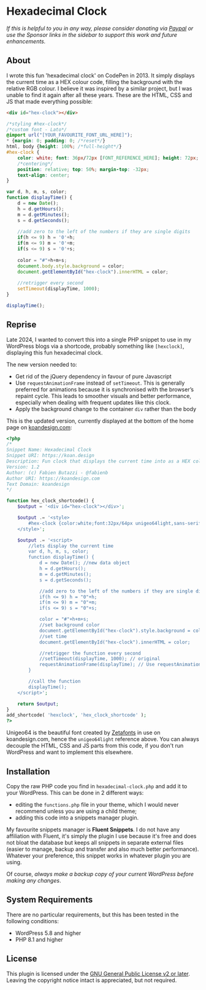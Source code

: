 # Hexadecimal Clock

_If this is helpful to you in any way, please consider donating via [Paypal](https://paypal.me/fabienbutazzi) or use the Sponsor links in the sidebar to support this work and future enhancements._

## About

I wrote this fun 'hexadecimal clock' on CodePen in 2013. It simply displays the current time as a HEX colour code, filling the background with the relative RGB colour. I believe it was inspired by a similar project, but I was unable to find it again after all these years.
These are the HTML, CSS and JS that made everything possible:

```html
<div id="hex-clock"></div>
```

```css
/*styling #hex-clock*/
/*custom font - Lato*/
@import url("[YOUR_FAVOURITE_FONT_URL_HERE]");
* {margin: 0; padding: 0; /*reset*/}
html, body {height: 100%; /*full-height*/}
#hex-clock {
	color: white; font: 36px/72px [FONT_REFERENCE_HERE]; height: 72px;
    /*centering*/
	position: relative; top: 50%; margin-top: -32px;
	text-align: center;
}
```

```javascript
var d, h, m, s, color;
function displayTime() {
	d = new Date();
	h = d.getHours();
	m = d.getMinutes();
	s = d.getSeconds();
	
	//add zero to the left of the numbers if they are single digits
	if(h <= 9) h = '0'+h;
	if(m <= 9) m = '0'+m;
	if(s <= 9) s = '0'+s;
	
	color = "#"+h+m+s;
	document.body.style.background = color;
	document.getElementById("hex-clock").innerHTML = color;
	
	//retrigger every second
	setTimeout(displayTime, 1000);
}

displayTime();
```

## Reprise

Late 2024, I wanted to convert this into a single PHP snippet to use in my WordPress blogs via a shortcode, probably something like `[hexclock]`, displaying this fun hexadecimal clock. 

The new version needed to:
- Get rid of the jQuery dependency in favour of pure Javascript
- Use `requestAnimationFrame` instead of `setTimeout`. This is generally preferred for animations because it is synchronised with the browser’s repaint cycle. This leads to smoother visuals and better performance, especially when dealing with frequent updates like this clock.
- Apply the background change to the container `div` rather than the body

This is the updated version, currently displayed at the bottom of the home page on [koandesign.com](https://koandesign.com):

```php
<?php
/*
Snippet Name: Hexadecimal Clock
Snippet URI: https://koan.design
Description: Fun clock that displays the current time into as a HEX colour code with an ever-changing background. Creates a shortcode to include anywhere in WordPress.
Version: 1.2
Author: (c) Fabien Butazzi - @fabienb
Author URI: https://koandesign.com
Text Domain: koandesign
*/

function hex_clock_shortcode() {
	$output = '<div id="hex-clock"></div>';

	$output .= '<style>
		#hex-clock {color:white;font:32px/64px unigeo64light,sans-serif;height:64px;position:relative;top:50%;text-align:center;}
	</style>';

	$output .= '<script>
		//lets display the current time
		var d, h, m, s, color;
		function displayTime() {
			d = new Date(); //new data object
			h = d.getHours();
			m = d.getMinutes();
			s = d.getSeconds();

			//add zero to the left of the numbers if they are single digits
			if(h <= 9) h = "0"+h;
			if(m <= 9) m = "0"+m;
			if(s <= 9) s = "0"+s;

			color = "#"+h+m+s;
			//set background color
			document.getElementById("hex-clock").style.background = color; // Changed to hex-clock div
			//set time
			document.getElementById("hex-clock").innerHTML = color;

			//retrigger the function every second
			//setTimeout(displayTime, 1000); // original
			requestAnimationFrame(displayTime); // Use requestAnimationFrame instead of setTimeout
		}

		//call the function
		displayTime();
	</script>';

	return $output;
}
add_shortcode( 'hexclock', 'hex_clock_shortcode' );
?>
```

Unigeo64 is the beautiful font created by [Zetafonts](https://www.zetafonts.com/unigeo) in use on koandesign.com, hence the `unigeo64light` reference above. 
You can always decouple the HTML, CSS and JS parts from this code, if you don't run WordPress and want to implement this elsewhere.

## Installation

Copy the raw PHP code you find in `hexadecimal-clock.php` and add it to your WordPress. This can be done in 2 different ways: 
- editing the `functions.php` file in your theme, which I would never recommend unless you are using a child theme; 
- adding this code into a snippets manager plugin.

My favourite snippets manager is **Fluent Snippets**. I do not have any affiliation with Fluent, it's simply the plugin I use because it's free and does not bloat the database but keeps all snippets in separate external files (easier to manage, backup and transfer and also much better performance). Whatever your preference, this snippet works in whatever plugin you are using.

Of course, *always make a backup copy of your current WordPress before making any changes*.

## System Requirements

There are no particular requirements, but this has been tested in the following conditions:
- WordPress 5.8 and higher
- PHP 8.1 and higher

## License

This plugin is licensed under the [GNU General Public License v2 or later](LICENSE). 
Leaving the copyright notice intact is appreciated, but not required.

